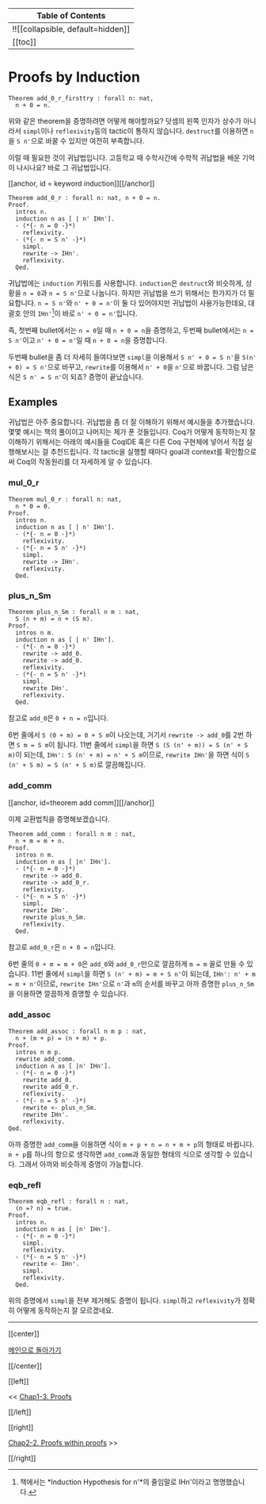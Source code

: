 | Table of Contents |
|-------------------|
|!![[collapsible, default=hidden]]  |
|[[toc]]|

# Proofs by Induction

```haskell, line_num
Theorem add_0_r_firsttry : forall n: nat,
  n + 0 = n.
```

위와 같은 theorem을 증명하려면 어떻게 해야할까요? 덧셈의 왼쪽 인자가 상수가 아니라서 `simpl`이나 `reflexivity`등의 tactic이 통하지 않습니다. `destruct`를 이용하면 `n`을 `S n'`으로 바꿀 수 있지만 여전히 부족합니다.

이럴 때 필요한 것이 귀납법입니다. 고등학교 때 수학시간에 수학적 귀납법을 배운 기억이 나시나요? 바로 그 귀납법입니다.

[[anchor, id = keyword induction]][[/anchor]]

```haskell, line_num
Theorem add_0_r : forall n: nat, n + 0 = n.
Proof.
  intros n.
  induction n as [ | n' IHn'].
  - (*{- n = 0 -}*)
    reflexivity.
  - (*{- n = S n' -}*)
    simpl.
    rewrite -> IHn'.
    reflexivity.
  Qed.
```

귀납법에는 `induction` 키워드를 사용합니다. `induction`은 `destruct`와 비슷하게, 상황을 `n = 0`과 `n = S n'`으로 나눕니다. 하지만 귀납법을 쓰기 위해서는 한가지가 더 필요합니다. `n = S n'`와 `n' + 0 = n'`이 둘 다 있어야지만 귀납법이 사용가능한데요, 대괄호 안의 `IHn'`[^ihn]이 바로 `n' + 0 = n'`입니다.

즉, 첫번째 bullet에서는 `n = 0`일 때 `n + 0 = n`을 증명하고, 두번째 bullet에서는 `n = S n'`이고 `n' + 0 = n'`일 때 `n + 0 = n`을 증명합니다.

두번째 bullet을 좀 더 자세히 들여다보면 `simpl`을 이용해서 `S n' + 0 = S n'`을 `S(n' + 0) = S n'`으로 바꾸고, `rewrite`를 이용해서 `n' + 0`을 `n'`으로 바꿉니다. 그럼 남은 식은 `S n' = S n'`이 되죠? 증명이 끝났습니다.

[^ihn]: 책에서는 *Induction Hypothesis for n'*의 줄임말로 IHn'이라고 명명했습니다.

## Examples

귀납법은 아주 중요합니다. 귀납법을 좀 더 잘 이해하기 위해서 예시들을 추가했습니다. 몇몇 예시는 책의 풀이이고 나머지는 제가 푼 것들입니다. Coq가 어떻게 동작하는지 잘 이해하기 위해서는 아래의 예시들을 CoqIDE 혹은 다른 Coq 구현체에 넣어서 직접 실행해보시는 걸 추천드립니다. 각 tactic을 실행할 때마다 goal과 context를 확인함으로써 Coq의 작동원리를 더 자세하게 알 수 있습니다.

### mul_0_r

```haskell, line_num
Theorem mul_0_r : forall n: nat,
  n * 0 = 0.
Proof.
  intros n.
  induction n as [ | n' IHn'].
  - (*{- n = 0 -}*)
    reflexivity.
  - (*{- n = S n' -}*)
    simpl.
    rewrite -> IHn'.
    reflexivity.
  Qed.
```

### plus_n_Sm

```haskell, line_num
Theorem plus_n_Sm : forall n m : nat,
  S (n + m) = n + (S m).
Proof.
  intros n m.
  induction n as [ | n' IHn'].
  - (*{- n = 0 -}*)
    rewrite -> add_0.
    rewrite -> add_0.
    reflexivity.
  - (*{- n = S n' -}*)
    simpl.
    rewrite IHn'.
    reflexivity.
  Qed.
```

참고로 `add_0`은 `0 + n = n`입니다.

6번 줄에서 `S (0 + m) = 0 + S m`이 나오는데, 거기서 `rewrite -> add_0`를 2번 하면 `S m = S m`이 됩니다. 11번 줄에서 `simpl`을 하면 `S (S (n' + m)) = S (n' + S m)`이 되는데, `IHn': S (n' + m) = n' + S m`이므로, `rewrite IHn'`을 하면 식이 `S (n' + S m) = S (n' + S m)`로 깔끔해집니다.

### add_comm

[[anchor, id=theorem add comm]][[/anchor]]

이제 교환법칙을 증명해보겠습니다.

```haskell, line_num
Theorem add_comm : forall n m : nat,
  n + m = m + n.
Proof.
  intros n m.
  induction n as [ |n' IHn'].
  - (*{- n = 0 -}*)
    rewrite -> add_0.
    rewrite -> add_0_r.
    reflexivity.
  - (*{- n = S n' -}*)
    simpl.
    rewrite IHn'.
    rewrite plus_n_Sm.
    reflexivity.
  Qed.
```

참고로 `add_0_r`은 `n + 0 = n`입니다.

6번 줄의 `0 + m = m + 0`은 `add_0`와 `add_0_r`만으로 깔끔하게 `m = m` 꼴로 만들 수 있습니다. 11번 줄에서 `simpl`을 하면 `S (n' + m) = m + S n'`이 되는데, `IHn': n' + m = m + n'`이므로, `rewrite IHn'`으로 `n'`과 `m`의 순서를 바꾸고 아까 증명한 `plus_n_Sm`을 이용하면 깔끔하게 증명할 수 있습니다.

### add_assoc

```haskell, line_num
Theorem add_assoc : forall n m p : nat,
  n + (m + p) = (n + m) + p.
Proof.
  intros n m p.
  rewrite add_comm.
  induction n as [ |n' IHn'].
  - (*{- n = 0 -}*)
    rewrite add_0.
    rewrite add_0_r.
    reflexivity.
  - (*{- n = S n' -}*)
    rewrite <- plus_n_Sm.
    rewrite IHn'.
    reflexivity.
Qed.
```

아까 증명한 `add_comm`을 이용하면 식이 `m + p + n = n + m + p`의 형태로 바뀝니다. `m + p`를 하나의 항으로 생각하면 `add_comm`과 동일한 형태의 식으로 생각할 수 있습니다. 그래서 아까와 비슷하게 증명이 가능합니다.

### eqb_refl

```haskell, line_num
Theorem eqb_refl : forall n : nat,
  (n =? n) = true.
Proof.
  intros n.
  induction n as [ |n' IHn'].
  - (*{- n = 0 -}*)
    simpl.
    reflexivity.
  - (*{- n = S n' -}*)
    rewrite <- IHn'.
    simpl.
    reflexivity.
  Qed.
```

위의 증명에서 `simpl`을 전부 제거해도 증명이 됩니다. `simpl`하고 `reflexivity`가 정확히 어떻게 동작하는지 잘 모르겠네요.

---

[[center]]

[메인으로 돌아가기](index.html)

[[/center]]

[[left]]

<< [Chap1-3. Proofs](Chap1-3.html)

[[/left]]

[[right]]

[Chap2-2. Proofs within proofs](Chap2-2.html) >>

[[/right]]